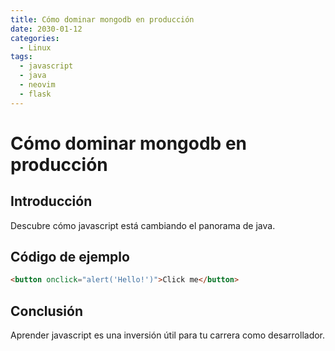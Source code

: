 ```yaml
---
title: Cómo dominar mongodb en producción
date: 2030-01-12
categories:
  - Linux
tags:
  - javascript
  - java
  - neovim
  - flask
---
```


# Cómo dominar mongodb en producción

## Introducción

Descubre cómo javascript está cambiando el panorama de java.

## Código de ejemplo

```html
<button onclick="alert('Hello!')">Click me</button>
```

## Conclusión

Aprender javascript es una inversión útil para tu carrera como desarrollador.